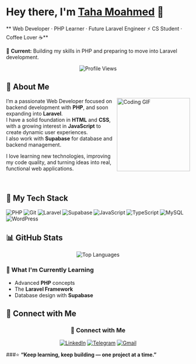 # Hey there, I'm [Taha Moahmed]() 👋

** Web Developer · PHP Learner · Future Laravel Engineer ⚡ CS Student · Coffee Lover ☕**

💼 **Current:** Building my skills in PHP and preparing to move into Laravel development.

<p align="center">
  <img src="https://komarev.com/ghpvc/?username=Tahamohamed11&style=for-the-badge" alt="Profile Views"/>
</p>

## 🚀 About Me

<img align="right" src="https://c.tenor.com/_DOBjnGspYAAAAAM/code-coding.gif" width="200" alt="Coding GIF"/>

I’m a passionate Web Developer focused on backend development with **PHP**, and soon expanding into **Laravel**.  
I have a solid foundation in **HTML** and **CSS**, with a growing interest in **JavaScript** to create dynamic user experiences.  
I also work with **Supabase** for database and backend management.  

I love learning new technologies, improving my code quality, and turning ideas into real, functional web applications.




<br clear="right"/>

## 🔧 My Tech Stack

![PHP](https://img.shields.io/badge/php-%23777BB4.svg?&logo=php&logoColor=white)
![Git](https://img.shields.io/badge/Git-F05032?logo=git&logoColor=white)
![Laravel](https://img.shields.io/badge/Laravel-FF2D20?logo=laravel&logoColor=white)
![Supabase](https://img.shields.io/badge/Supabase-3ECF8E?logo=supabase&logoColor=white)
![JavaScript](https://img.shields.io/badge/JavaScript-F7DF1E?logo=javascript&logoColor=black)
![TypeScript](https://img.shields.io/badge/TypeScript-3178C6?logo=typescript&logoColor=white)
![MySQL](https://img.shields.io/badge/MySQL-4479A1?logo=mysql&logoColor=fff)
![WordPress](https://img.shields.io/badge/WordPress-%2321759B.svg?logo=wordpress&logoColor=white)

## 📊 GitHub Stats

<div align="center">
  <img src="https://github-readme-stats.vercel.app/api/top-langs/?username=Tahamohamed11&layout=compact&theme=dark" alt="Top Languages"/>
</div>

### 🌱 What I'm Currently Learning
- Advanced **PHP** concepts  
- The **Laravel Framework**  
- Database design with **Supabase**


## 🔗 Connect with Me

<div align="center">
  
### 🤝 Connect with Me
[![LinkedIn](https://img.shields.io/badge/LinkedIn-blue?style=for-the-badge&logo=linkedin)](https://www.linkedin.com/in/taha-mohamed-676a48330?utm_source=share&utm_campaign=share_via&utm_content=profile&utm_medium=ios_app)
[![Telegram](https://img.shields.io/badge/Telegram-2CA5E0?style=for-the-badge&logo=telegram&logoColor=white)](https://t.me/C_Tahaa_Mohamed)
[![Gmail](https://img.shields.io/badge/Email-D14836?style=for-the-badge&logo=gmail&logoColor=white)](mailto:taham3830@gmail.com)

</div>
<div>

  ###⭐ **“Keep learning, keep building — one project at a time.”**
</div>
